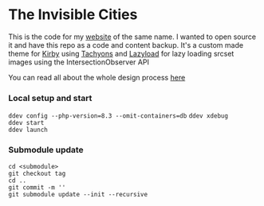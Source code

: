 The Invisible Cities
====================
 
This is the code for my [website](https://the-invisible-cities.com) of the same name. I wanted to open source it and have this repo as a code and content backup. 
It's a custom made theme for [Kirby](https://getkirby.com) using [Tachyons](https://tachyons.io/) and [Lazyload](https://github.com/verlok/lazyload) for lazy loading srcset images using the IntersectionObserver API
 
You can read all about the whole design process [here](https://jerome-arfouche.com/blog)  


### Local setup and start  
`ddev config --php-version=8.3 --omit-containers=db`
`ddev xdebug`  
`ddev start`  
`ddev launch`  

### Submodule update

`cd <submodule>`  
`git checkout tag`    
`cd ..`  
`git commit -m ''`  
`git submodule update --init --recursive`  
